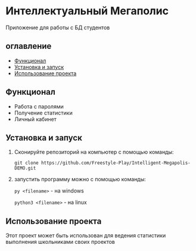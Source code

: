 # Интеллектуальный Мегаполис
Приложение для работы с БД студентов

## оглавление
- [Функционал](#Функционал)
- [Установка и запуск](#установка-и-запуск)
- [Использование проекта](#Использование)

## Функционал
- Работа с паролями
- Получение статистики
- Личный кабинет

## Установка и запуск
1. Сконируйте репозиторий на компьютер с помощью команды:

    `git clone https://github.com/Freestyle-Play/Intelligent-Megapolis-DEMO.git`

3. запустить программу можно с помощью команды:

    `py <filename>` - на windows

    `python3 <filename>` - на linux

## Использование проекта

Этот проект может быть использован для ведения статистики выполнения школьниками своих проектов
